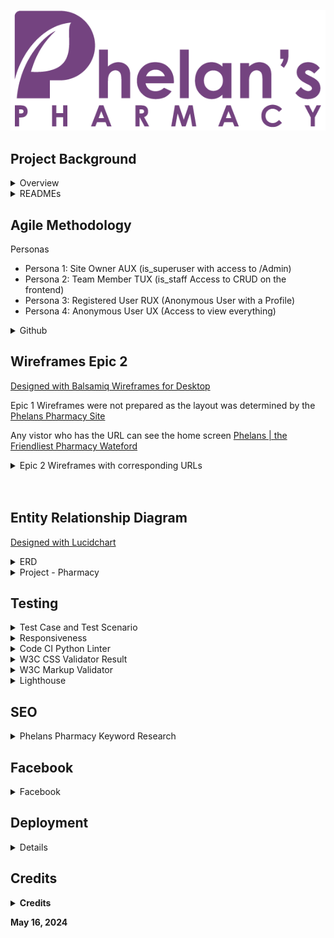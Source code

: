 ![Phelans Pharmacy](/media/phelans-logo-high-cropped.png)



## Project Background

<details>

<summary>Overview</summary>

- This Django web development project is an extension of Code Institute, "Boutique Ado". 
- Phelans pharmacy already have a website: https://phelanspharmacy.com/.  While they are happy enough with it, the main problem which prevents them from leveraging it is that, Managing the Content just takes too long! In consultation with the owner, we decided that we would undertake a two epic, four persona revamp.


<details>
<summary>Epics:</summary>
 
- [Epic 1](https://github.com/users/DMASCoreDeclan/projects/23/views/4?sliceBy%5Bvalue%5D=Epic+1+-+Frontend+Replica): to replicate the site as is, not exactly, but enough to easily see the overlaps to appreciate the extra functionality provided in Epic 2.
- [Epic 2](https://github.com/users/DMASCoreDeclan/projects/23/views/4?sliceBy%5Bvalue%5D=Epic+2+-+Backend+Features): to add CRUD to Prescription (PX) Management, Product Management, Service Management and Article Managment.  Epic 2 would enable to team in Phelans Pharmacy to keep the site updated without having to engage the services of a Developer.
- [Epic 3](https://github.com/users/DMASCoreDeclan/projects/23/views/4?sliceBy%5Bvalue%5D=Epic+3+-+Add+additional+Reports+and+Refactor+existing+code): Out of scope for this project, would be a Full Migration of all existing features in the current site and add a few more such as spcific reports to deal with increased PX and Product Orders
</details>

<details>
<summary>Personas:</summary>

- Persona 1: Site Owner AUX (is_superuser with access to /Admin)
- Persona 2: Team Member TUX (is_staff Access to CRUD on the frontend)
- Persona 3: Registered User RUX (Anonymous User with a Profile)
- Persona 4: Anonymous User UX (Access to view everything)


</details>

## READMEs

</details>

<details>
<summary>READMEs</summary>

 - [CART README](https://github.com/DMASCoreDeclan/PP5-Pharmacy/blob/main/cart/_docs/README.md)
 - [CHECKOUT README](https://github.com/DMASCoreDeclan/PP5-Pharmacy/blob/main/checkout/_docs/README.md)
 - [HOME README]()
 - [PHARMACY README](https://github.com/DMASCoreDeclan/PP5-Pharmacy/blob/main/README.md)
 - [PRESCRIPTION README]()
 - [PRODUCTS README](https://github.com/DMASCoreDeclan/PP5-Pharmacy/blob/main/products/_docs/README.md)
 - [PROFILES README](https://github.com/DMASCoreDeclan/PP5-Pharmacy/blob/main/profiles/_docs/README.md)

</details>

## Agile Methodology

<summary>Personas</summary> 

-	Persona 1: Site Owner AUX (is_superuser with access to /Admin)
-	Persona 2: Team Member TUX (is_staff Access to CRUD on the frontend)
-	Persona 3: Registered User RUX (Anonymous User with a Profile)
-	Persona 4: Anonymous User UX (Access to view everything)

</details>

<details>
<summary>Github</summary> 
Github was used for Planning, Recording and Sharing of all aspects of the project:

The [Project Elements:](https://github.com/users/DMASCoreDeclan/projects/23)
- [Code Repository](https://github.com/DMASCoreDeclan/PP5-Pharmacy)
- [Version Control](https://github.com/DMASCoreDeclan/PP5-Pharmacy/commits/main/) was used for version control of the code.  Regular [commits](https://github.com/DMASCoreDeclan/PP5-Pharmacy/commits/main/) were created.  Where possible each commit was isolated to either a specific Issue but may have occassionally also included a minor change to some other part of the code
- [Epics](https://github.com/users/DMASCoreDeclan/projects/23/views/2)
- [User Stories](https://github.com/users/DMASCoreDeclan/projects/23/views/4)
- [Kanban](https://github.com/users/DMASCoreDeclan/projects/23)
- [Labels](https://github.com/DMASCoreDeclan/PP5-Pharmacy/labels)
- [MoSCow](https://github.com/users/DMASCoreDeclan/projects/23/views/3) Priorities are based on the MoSCoW method (Must have, Should have, Could have, Won't have)
</details>
</details>



## Wireframes Epic 2
[Designed with Balsamiq Wireframes for Desktop](https://balsamiq.com/wireframes/desktop/)

Epic 1 Wireframes were not prepared as the layout was determined by the [Phelans Pharmacy Site](https://phelanspharmacy.com)

Any vistor who has the URL can see the home screen [Phelans | the Friendliest Pharmacy Wateford](https://phelans-pharmacy-bf69b3045245.herokuapp.com/)

<details>
  <summary>Epic 2 Wireframes with corresponding URLs</summary> 

  <details>
  <summary>TUX Home Screen</summary>  
  
  [TUX Home Screen](https://phelans-pharmacy-bf69b3045245.herokuapp.com/)
  
  <img src="home/_docs/home.png">

  </details>

  <details>
  <summary>TUX Products</summary>  
  
  [Products](https://phelans-pharmacy-bf69b3045245.herokuapp.com/products/)
  
  <img src="products/_docs/Products.png">

  </details>

  <details>
  <summary>TUX Add Product</summary>  
  
  [Add Products](https://phelans-pharmacy-bf69b3045245.herokuapp.com/products/add/)

  <img src="products/_docs/Add Product.png">
  
  </details>

  <details>
  <summary>TUX Edit Products</summary>  
  
  [Edit Products](https://phelans-pharmacy-bf69b3045245.herokuapp.com/products/edit_products/)

  <img src="products/_docs/Edit Products.png">
  
  </details>


  <details>
  <summary>TUX Delete Products</summary>  
  
  [Delete Product](https://phelans-pharmacy-bf69b3045245.herokuapp.com/products/delete_products/)

  <img src="products/_docs/Delete Products.png">
  
  </details>

  <details>
  <summary>RUX Send Prescription</summary>  
  
  [Send Prescription](https://phelans-pharmacy-bf69b3045245.herokuapp.com/prescription/)

  <img src="prescription/_docs/Add PX.png">
  
  </details>



  <details>
  <summary>TUX View Prescriptions</summary>  
  
  [View Prescriptions](https://phelans-pharmacy-bf69b3045245.herokuapp.com/prescription/px_admin)

  <img src="prescription/_docs/PX Admin.png">
  
  </details>

  <details>
  <summary>TUX Update Prescriptions</summary>  
  
  [Update Prescriptions](https://phelans-pharmacy-bf69b3045245.herokuapp.com/prescription/edit_px_status/10)

  <img src="prescription/_docs/Edit PX.png">
  
  </details>




  <details>
  <summary>TUX Services</summary>  
  
  [Services](https://phelans-pharmacy-bf69b3045245.herokuapp.com/all_services/)
  
  <img src="home/_docs/Services.png">

  </details>

  <details>
  <summary>TUX Add Service</summary>  
  
  [Add Services](https://phelans-pharmacy-bf69b3045245.herokuapp.com/add_service/)

  <img src="home/_docs/Add Service.png">
  
  </details>

  <details>
  <summary>TUX Edit Services</summary>  
  
  [Edit Services](https://phelans-pharmacy-bf69b3045245.herokuapp.com/edit_services/)

  <img src="home/_docs/Edit Services.png">
  
  </details>


  <details>
  <summary>TUX Delete Services</summary>  
  
  [Delete Service](https://phelans-pharmacy-bf69b3045245.herokuapp.com/delete_services/)

  <img src="home/_docs/Delete Service.png">
  
  </details>

  <details>
  <summary>TUX Articles</summary>  
  
  [Articles](https://phelans-pharmacy-bf69b3045245.herokuapp.com/all_articles/)
  
  <img src="home/_docs/Articles.png">

  </details>

  <details>
  <summary>TUX Add Article</summary>  
  
  [Add Articles](https://phelans-pharmacy-bf69b3045245.herokuapp.com/add_article/

  <img src="home/_docs/Add Article.png">
  
  </details>

  <details>
  <summary>TUX Edit Articles</summary>  
  
  [Edit Articles](https://phelans-pharmacy-bf69b3045245.herokuapp.com/edit_article/)

  <img src="home/_docs/Edit Articles.png">
  
  </details>


  <details>
  <summary>TUX Delete Articles</summary>  
  
  [Delete Article](https://phelans-pharmacy-bf69b3045245.herokuapp.com/delete_articles/)

  <img src="home/_docs/Delete Article.png">
  
  </details>

</details>


<br>
<br>

</details>
 
## Entity Relationship Diagram
[Designed with Lucidchart](https://www.lucidchart.com/pages/)

<details>
<summary>ERD</summary>  <img src="_docs/PP5 ERD.png">
</details>

<details>
<summary>Project - Pharmacy</summary>
Pharmacy is the django Project. By default it uses SQLite but we're using PostgreSQL instead.  
There are six apps within the project:

1. cart
1. checkout
1. home
1. prescription
1. products
1. profiles
1. external apps

  <details>
  <summary>App - cart</summary>
  
  - `cart` views: `cartview`, `add_to_cart`, `adjust_cart`, `remove_from_cart` 
  - `cart` pages: `cartview.html`
  </details>

  <details>
  <summary>App - checkout</summary>

  - `checkout` models: `Order`, `OrderLineItem`
  - `checkout` forms: `OrderForm`, 
  - `checkout` views: `cache_checkout_data`, `checkout`, `checkout_success`
  - `checkout` pages: `checkout_success.html`, `checkout.html`
  </details>


  <details>
  
  <summary>App - home</summary>
  
  - `home` models: `CommunicationStatus`, `CommunicationType`, `CommunicationContent`, `Service`
  - `home` forms: `CommunicationForm`, `ServiceForm`, `PxChangeStatusForm`
  - `home` views: `index`, `subscribe`, `all_articles`, `add_article`, `edit_article`, `article_detail`, `delete_article`, `delete_articles`, `edit_articles`, `all_services`, `edit_service`, `edit_services`, `service_detail`, `delete_services`, `about`
  - `home` pages:  `custom_clearable_file_input.html`, `about.html`, `add_article.html`, `add_service.html`, `all_articles.html`, `all_services.html`, `article_detail.html`, `confirm_delete_article.html`, `confirm_delete_service.html`, `delete_articles.html`, `delete_services.html`, `edit_article.html`, `edit_articles.html`, `edit_service.html`, `edit_services.html`, `index.html`, `subscribe.html`, `service_detail.html`,  
  </details>

  <details>
  
  <summary>App - prescription</summary>
  
  - `prescription` models: `Prescription`
  - `prescription` forms: `PxForm`, `PxAdminForm`, `PxChangeStatusForm`,
  - `prescription` views: `order_px`, `px_admin`, `edit_px_status`
  - `prescription` pages:  `px_order.html`, `px_order.html`, `prescription_history.html`, `edit_px_status.html`, `custom_clearable_file_input.html`
  </details>

  <details>
  <summary>App - products</summary>
  
  - `products` models: `Category`, `Product`, `ProductBundle`, 
  - `products` forms: `ProductForm`
  - `products` views: `profiles`, `order_history`, `px_order_history`, `prescription_history` 
  - `products` pages:  `products.html`, `product_detail.html`, `edit_products.html`, `edit_product.html`, `delete_products.html`, `confirm_delete_product.html`, `add_product.html`, `quantity_input_script.html`, `product_bundle_picture.html`, `edit_product_bundle_picture.html`, `custom_rating_input_validation.html`, `custom_clearable_file_input.html`
  </details>



  <details>
  <summary>App - profiles</summary>

  - `profiles` models: `UserProfile`
  - `profiles` forms: `UserProfileForm`
  - `profiles` views: `profiles`, `order_history`, `px_order_history`, `prescription_history` 
  - `profiles` pages: `profile.html`
  </details>

</details>

  
## Testing


<details>

<summary>Test Case and Test Scenario</summary>

- All testing is manual.
- All testing took place on the deployed site in an incognito Chrome window.  A random selection of the tests were also carried out in Firefox and MS Edge to check the console.
- I logged into every URL and every Form as a UX, RUX, TUX and AUX.  After each action, I checked the console, and where appropriate, I checked the databae in /admin, to ensure the backend did as expected.  
- I performed 64 [Unit Tests and Scenario Tests](https://github.com/DMASCoreDeclan/PP5-Pharmacy/blob/main/_docs/TESTING_REPORT.md) 
- During the testing
	1. **Easy** to fix, misspellings or obvious omissions, in .html/.py/.js/.css.  These fixed on the fly and captured in a commit
	1. **Substantial** and may or may not be fixed.  These have a [Bug Issue in Github](https://github.com/users/DMASCoreDeclan/projects/23/views/9?filterQuery=bug&sliceBy%5BcolumnId%5D=Status)

</details>

<details>

<summary>Responsiveness</summary>

- The website was viewed on a variety of devices such as Desktop, Laptop, iPhone 8, iPhone 11, iPad, and Androids to ensure responsiveness on various screen sizes. The website performed as intended. The responsive design was also checked using Chrome developer tools across multiple devices with structural integrity holding for the various sizes.
- Unfortunately, it seems that [AmIResponsive](https://ui.dev/amiresponsive?url=https://phelans-pharmacy-bf69b3045245.herokuapp.com/) and [Responsinator](http://www.responsinator.com/) can no longer check Heroku hosted apps.  
- Both sites yield the following Console Error: "chromewebdata/:1 Refused to display 'https://phelans-pharmacy-bf69b3045245.herokuapp.com/' in a frame because it set 'X-Frame-Options' to 'deny'."

</details>

<details>

<summary>Code CI Python Linter</summary>

[CI Python Linter](https://pep8ci.herokuapp.com/) showed several errors which have been remedied in [Commit 192](https://github.com/DMASCoreDeclan/PP5-Pharmacy/commit/1e14b7d6f93c62d667c7e2123326ddbf542c598e)
</details>

</details>

<details>

<summary>W3C CSS Validator Result</summary>
No errors were returned when passing through the official W3C CSS Validator

[W3C CSS Validator Result](https://jigsaw.w3.org/css-validator/validator?uri=https://phelans-pharmacy-bf69b3045245.herokuapp.com/)
</details>

</details>

<details>

<summary>W3C Markup Validator</summary>
Positive validation from Nu Html Checker

[About](https://validator.w3.org/nu/?showsource=yes&showoutline=yes&doc=https%3A%2F%2Fphelans-pharmacy-bf69b3045245.herokuapp.com%2Fabout%2F#l1c81694)

[Add a Product](https://validator.w3.org/nu/?showsource=yes&showoutline=yes&doc=https%3A%2F%2Fphelans-pharmacy-bf69b3045245.herokuapp.com%2Fproducts%2Fadd%2F#l1c81694)

[Add Article](https://validator.w3.org/nu/?showsource=yes&showoutline=yes&doc=https%3A%2F%2Fphelans-pharmacy-bf69b3045245.herokuapp.com%2Fadd_article%2F#l1c81694)

[Add Service](https://validator.w3.org/nu/?showsource=yes&showoutline=yes&doc=https%3A%2F%2Fphelans-pharmacy-bf69b3045245.herokuapp.com%2Fadd_service%2F)

[Cartview](https://validator.w3.org/nu/?showsource=yes&showoutline=yes&doc=https%3A%2F%2Fphelans-pharmacy-bf69b3045245.herokuapp.com%2Fcartview%2F#l303c12)

[Delete a Products](https://validator.w3.org/nu/?showsource=yes&showoutline=yes&doc=https%3A%2F%2Fphelans-pharmacy-bf69b3045245.herokuapp.com%2Fproducts%2Fdelete_products%2F#l1c81694)

[Delete an Article](https://validator.w3.org/nu/?showsource=yes&showoutline=yes&doc=https%3A%2F%2Fphelans-pharmacy-bf69b3045245.herokuapp.com%2Fdelete_articles%2F)

[Delete a Service](https://validator.w3.org/nu/?showsource=yes&showoutline=yes&doc=https%3A%2F%2Fphelans-pharmacy-bf69b3045245.herokuapp.com%2Fdelete_services%2F)

[Delete Article Hairy-Mary](https://validator.w3.org/nu/?showsource=yes&showoutline=yes&doc=https%3A%2F%2Fphelans-pharmacy-bf69b3045245.herokuapp.com%2Fdelete_article%2Fhairy-mary)

[Delete Product 41](https://validator.w3.org/nu/?showsource=yes&showoutline=yes&doc=https%3A%2F%2Fphelans-pharmacy-bf69b3045245.herokuapp.com%2Fproducts%2Fdelete_product%2F41%2F#l1c81694)

[Delete Service 4](https://validator.w3.org/nu/?showsource=yes&showoutline=yes&doc=https%3A%2F%2Fphelans-pharmacy-bf69b3045245.herokuapp.com%2Fdelete_service%2F4)

[Edit Article Hairy-Mary](https://validator.w3.org/nu/?showsource=yes&showoutline=yes&doc=https%3A%2F%2Fphelans-pharmacy-bf69b3045245.herokuapp.com%2Fedit_article%2Fhairy#l1c81694)

[Edit Articles](https://validator.w3.org/nu/?showsource=yes&showoutline=yes&doc=https%3A%2F%2Fphelans-pharmacy-bf69b3045245.herokuapp.com%2Fedit_article%2F#l1c81694)

[Edit Product 42](https://validator.w3.org/nu/?showsource=yes&showoutline=yes&doc=https%3A%2F%2Fphelans-pharmacy-bf69b3045245.herokuapp.com%2Fproducts%2Fedit%2F42%2F#l1c81694)

[Edit Products](https://validator.w3.org/nu/?showsource=yes&showoutline=yes&doc=https%3A%2F%2Fphelans-pharmacy-bf69b3045245.herokuapp.com%2Fproducts%2Fedit_products%2F#l1c81694)

[Edit Service 4](https://validator.w3.org/nu/?showsource=yes&showoutline=yes&doc=https%3A%2F%2Fphelans-pharmacy-bf69b3045245.herokuapp.com%2Fedit_service%2F4)

[Edit Services](https://validator.w3.org/nu/?showsource=yes&showoutline=yes&doc=https%3A%2F%2Fphelans-pharmacy-bf69b3045245.herokuapp.com%2Fedit_services%2F)

[Home](https://validator.w3.org/nu/?showsource=yes&doc=https%3A%2F%2Fphelans-pharmacy-bf69b3045245.herokuapp.com%2F#l303c12)

[Login](https://validator.w3.org/nu/?showsource=yes&doc=https%3A%2F%2Fphelans-pharmacy-bf69b3045245.herokuapp.com%2Faccounts%2Flogin%2F%3Fnext%3D%2Fprescription%2F#l303c12)

[Logout](https://validator.w3.org/nu/?showsource=yes&showoutline=yes&doc=https%3A%2F%2Fphelans-pharmacy-bf69b3045245.herokuapp.com%2Faccounts%2Flogout%2F#l1c81694)

[My Profile](https://validator.w3.org/nu/?showsource=yes&showoutline=yes&doc=https%3A%2F%2Fphelans-pharmacy-bf69b3045245.herokuapp.com%2Fprofile%2F#l1c81694)

[Order Prescription](https://validator.w3.org/nu/?showsource=yes&showoutline=yes&doc=https%3A%2F%2Fphelans-pharmacy-bf69b3045245.herokuapp.com%2Fprescription%2F#l1c81694)

[Register](https://validator.w3.org/nu/?showsource=yes&showoutline=yes&doc=https%3A%2F%2Fphelans-pharmacy-bf69b3045245.herokuapp.com%2Faccounts%2Fsignup%2F#l303c12)

[Subscibe to Newsletter](https://validator.w3.org/nu/?showsource=yes&showoutline=yes&doc=https%3A%2F%2Fphelans-pharmacy-bf69b3045245.herokuapp.com%2Fsubscribe%2F#l303c12)

[View Articles](https://validator.w3.org/nu/?showsource=yes&showoutline=yes&doc=https%3A%2F%2Fphelans-pharmacy-bf69b3045245.herokuapp.com%2Fall_articles%2F#l1c81694)

[View Products](https://validator.w3.org/nu/?showsource=yes&showoutline=yes&doc=https%3A%2F%2Fphelans-pharmacy-bf69b3045245.herokuapp.com%2Fproducts%2F#l303c12)

[View Products (Category Cosmetics)](https://validator.w3.org/nu/?showsource=yes&showoutline=yes&doc=https%3A%2F%2Fphelans-pharmacy-bf69b3045245.herokuapp.com%2Fproducts%2F%3Fcategory%3Dcosmetics#l303c12)

[View Products (sorted by price low -> high)](https://validator.w3.org/nu/?showsource=yes&showoutline=yes&doc=https%3A%2F%2Fphelans-pharmacy-bf69b3045245.herokuapp.com%2Fproducts%2F%3Fsort%3Dprice%26direction%3Dasc#l303c12)

[View Products 42](https://validator.w3.org/nu/?showsource=yes&showoutline=yes&doc=https%3A%2F%2Fphelans-pharmacy-bf69b3045245.herokuapp.com%2Fproducts%2F42%2F#l303c12)

[View Service 1](https://validator.w3.org/nu/?showsource=yes&showoutline=yes&doc=https%3A%2F%2Fphelans-pharmacy-bf69b3045245.herokuapp.com%2Fservice_detail%2F1#l303c12)

[View Services](https://validator.w3.org/nu/?showsource=yes&showoutline=yes&doc=https%3A%2F%2Fphelans-pharmacy-bf69b3045245.herokuapp.com%2Fall_services%2F#l303c12)

</details>

<details>

<summary>Lighthouse</summary>

[SEO - Investigation](https://github.com/DMASCoreDeclan/PP5-Pharmacy/issues/50) is linked to each item below where it applies

[SEO won't be fixed - Investigation](https://github.com/DMASCoreDeclan/PP5-Pharmacy/issues/48) is linked to each item below where it applies

[Accessibility will be fixed in Epic 3 - Investigation](https://github.com/DMASCoreDeclan/PP5-Pharmacy/issues/49) is linked to each item below where it applies

[Performance Investigation](https://github.com/DMASCoreDeclan/PP5-Pharmacy/issues/36) is linked to each item below where it applies





<details>
<summary>lighthouse-about</summary>

<img src="_docs/lighthouse-about.png">
</details>
<details>
<summary>lighthouse-add-a-product</summary>

<img src="products/_docs/lighthouse-add-a-product.png">
</details>
<details>
<summary>lighthouse-add-article</summary>

[Performance Investigation](https://github.com/DMASCoreDeclan/PP5-Pharmacy/issues/36)

<img src="_docs/lighthouse-add-article.png">
</details>
<details>
<summary>lighthouse-add-service</summary>

<img src="_docs/lighthouse-add-service.png">
</details>
<details>
<summary>lighthouse-cartview</summary>

<img src="cart/_docs/lighthouse-cartview.png">
</details>
<details>
<summary>lighthouse-delete-a-products</summary>

[Performance Investigation](https://github.com/DMASCoreDeclan/PP5-Pharmacy/issues/36)

<img src="products/_docs/lighthouse-delete-a-products.png">
</details>
<details>
<summary>lighthouse-delete-an-article</summary>

[Performance Investigation](https://github.com/DMASCoreDeclan/PP5-Pharmacy/issues/36)
[SEO won't be fixed - Investigation](https://github.com/DMASCoreDeclan/PP5-Pharmacy/issues/48)


<img src="_docs/lighthouse-delete-an-article.png">
</details>
<details>
<summary>lighthouse-delete-a-service</summary>

[Performance Investigation](https://github.com/DMASCoreDeclan/PP5-Pharmacy/issues/36)
[SEO won't be fixed - Investigation](https://github.com/DMASCoreDeclan/PP5-Pharmacy/issues/48)


<img src="_docs/lighthouse-delete-a-service.png">
</details>
<details>
<summary>lighthouse-delete-article-hairy-mary</summary>

<img src="_docs/lighthouse-delete-article-hairy-mary.png">
</details>
<details>
<summary>lighthouse-delete-product-41</summary>

<img src="products/_docs/lighthouse-delete-product-41.png">
</details>
<details>
<summary>lighthouse-delete-service-4</summary>

<img src="_docs/lighthouse-delete-service-4.png">
</details>
<details>
<summary>lighthouse-edit-article-hairy-mary</summary>

[Performance Investigation](https://github.com/DMASCoreDeclan/PP5-Pharmacy/issues/36)

<img src="_docs/lighthouse-edit-article-hairy-mary.png">
</details>
<details>
<summary>lighthouse-edit-articles</summary>

[Performance Investigation](https://github.com/DMASCoreDeclan/PP5-Pharmacy/issues/36)

<img src="_docs/lighthouse-edit-articles.png">
</details>
<details>
<summary>lighthouse-edit-product-42</summary>

[SEO won't be fixed - Investigation](https://github.com/DMASCoreDeclan/PP5-Pharmacy/issues/48)

[Accessibility will be fixed in Epic 3 - Investigation](https://github.com/DMASCoreDeclan/PP5-Pharmacy/issues/49)

<img src="products/_docs/lighthouse-edit-product-42.png">


</details>
<details>
<summary>lighthouse-edit-products</summary>

[Performance Investigation](https://github.com/DMASCoreDeclan/PP5-Pharmacy/issues/36)


<img src="products/_docs/lighthouse-edit-products.png">
</details>
<details>
<summary>lighthouse-edit-service-4</summary>

[SEO won't be fixed - Investigation](https://github.com/DMASCoreDeclan/PP5-Pharmacy/issues/48)

[Accessibility will be fixed in Epic 3 - Investigation](https://github.com/DMASCoreDeclan/PP5-Pharmacy/issues/49)


<img src="_docs/lighthouse-edit-service-4.png">
</details>
<details>
<summary>lighthouse-edit-services</summary>

[SEO won't be fixed - Investigation](https://github.com/DMASCoreDeclan/PP5-Pharmacy/issues/48)


<img src="_docs/lighthouse-edit-services.png">
</details>
<details>
<summary>lighthouse-home</summary>

<img src="_docs/lighthouse-home.png">
</details>
<details>
<summary>lighthouse-prescription</summary>

<img src="prescription/_docs/lighthouse-prescription.png">
</details>
<details>
<summary>lighthouse-logout</summary>

<img src="_docs/lighthouse-logout.png">
</details>
<details>
<summary>lighthouse-my-profile</summary>

<img src="profiles/_docs/lighthouse-my-profile.png">
</details>
<details>
<summary>lighthouse-register</summary>

<img src="_docs/lighthouse-register.png">
</details>
<details>
<summary>lighthouse-subscibe-to-newsletter</summary>

<img src="_docs/lighthouse-subscibe-to-newsletter.png">
</details>
<details>
<summary>lighthouse-view-articles</summary>

[Performance Investigation](https://github.com/DMASCoreDeclan/PP5-Pharmacy/issues/36)


[SEO - Investigation](https://github.com/DMASCoreDeclan/PP5-Pharmacy/issues/50)

<img src="_docs/lighthouse-view-articles.png">
</details>
<details>
<summary>lighthouse-view-products</summary>

[Performance Investigation](https://github.com/DMASCoreDeclan/PP5-Pharmacy/issues/36)


<img src="products/_docs/lighthouse-view-products.png">
</details>
<details>
<summary>lighthouse-view-products-(category-cosmetics)</summary>

<img src="products/_docs/lighthouse-view-products-(category-cosmetics).png">
</details>
<details>
<summary>lighthouse-view-products-(sorted-by-price-low-->-high)</summary>

[Performance Investigation](https://github.com/DMASCoreDeclan/PP5-Pharmacy/issues/36)


<img src="products/_docs/lighthouse-view-products-(sorted-by-price-low-->-high).png">
</details>
<details>
<summary>lighthouse-view-products-42</summary>

<img src="products/_docs/lighthouse-view-products-42.png">
</details>
<details>
<summary>lighthouse-view-service-1</summary>

<img src="_docs/lighthouse-view-service-1.png">
</details>
<details>
<summary>lighthouse-view-services</summary>

[SEO - Investigation](https://github.com/DMASCoreDeclan/PP5-Pharmacy/issues/50)

<img src="_docs/lighthouse-view-services.png">
</details>


</details>



## SEO

<details>

<summary>Phelans Pharmacy Keyword Research</summary>

  <details>
  <summary>SEO High Level Strategy</summary>
  
 - Mention Waterford City, Waterford, Ireland
 - A Weekly Change – Edit/Add/Remove Product, Edit/Add/Remove Article, Add Newsletter
 - Link to Irish Pharmacy Page, Pharmacy Advertising Guidelines, Owners LinkedIn.  LinkedIn to Phelans Pharmacy, Social Media
 - In Products, link to product Brand and the Product name.  Have an Article on the Brands you stock, 
 - In Product Detail place the Brand Name and Product Name in the TITLE
 - BOLD Brand Names
 - Make sure product details have title=”” and alt=”” wherever possible
 - Make the UX and content appealing to a human Google Rater

  </details>

  <details>
  <summary>Keyword Strategy</summary>
  
- The site is bound by the Pharmaceutical Advertising Laws and Regulations Ireland  In essence, we can only advertise our non medical products, services and our ability to delivery any service ie we are friendly.
- Social Media, Newsletters and Blog Articles would be the best.
- Our customers are not online social media users for Medicines, only for gifts and other non medical products and services.
- However, announcing a new service or the availability of a service should be marketed.  For example, a campaign saying “Latest Flu vaccine appointments are available from 25/10/5/today time, book your appointment here . . .” would be allowed
- We want to rank highly for anything that we sell within a 15 mile radius.  
- We do not deliver non medical products, we DO deliver medical products.  
- All our services are consumed within the confines of the premises.  Our products are available either at a competing pharmacy or in the case of non medical products, in supermarkets.  There is nothing distinguishable about what we sell EXCEPT HOW we deliver it – Service.  
- We want to distinguish ourselves from our competitors, who are bound by the same constraints by:
 
  •	Being the preferred provider of services to be consumed on site
  
  •	Converting first time service customers to repeat medical product customers

![Keyword Research](_docs/keyword.png)


  </details>
  <details>
  <summary>Implementation</summary>
  
  •	Strategic use of semantics without keyword stuffing:

  •	Articles and Product should be in bold H1s with < title > and < alt > being populated.

  •	Articles, Services and Products should have keyword decriptions URLs (Use Slugs instead of PKs/IDs)

  •	URLS to Images: descriptive-image-names.jpg.  (Using and image description in the model would have been more useful)

  •	Apply ARIA rules where possible

  •	META Data in < head >: < title >, < description > and < keywords > (Keywords should be stuffed)

  </details>


</details>


## Facebook

<details>

<summary>Facebook</summary>

  <details>

  <summary>Facebook Original</summary>
  
  •	[Original Page - from Phelans Pharmacy](https://www.facebook.com/phelanspharmacywaterford/)

  </details>

  <details>
  
  <summary>Facebook Replica</summary>

  •	[Replica Page - from Phelans Pharmacy](https://www.facebook.com/profile.php?id=61558063517842)
  
  ![Replica Page - for Phelans Pharmacy](_docs/facebook-replica.png)

  </details>


</details>


## Deployment

<details>

### Local Deployment  
1. [Clone the repository from GitHub](https://github.com/DMASCoreDeclan/PP5-Pharmacy.git) by clicking the "Code" button and copying the URL.
2. Open your preferred IDE and open a terminal session in the directory you want to clone the repository to.
3. Type `git clone` followed by the URL you copied in step 1 and press enter.
4. Install the required dependencies by typing `pip install -r requirements.txt` in the terminal.
5. Note: The project is setup to use environment variables. You will need to set these up in your local environment. See [Environment Variables](_docs/env_sample.py) for more information.
6. Connect your database of choice and run the migrations by typing `python manage.py migrate` in the terminal.
7. Create a superuser by typing `python manage.py createsuperuser` in the terminal and following the prompts.  YOU MUST create a superuser called "Admin" to have the frontend features
8. Optional: Load blog articles `python manage.py loaddata products/fixtures/categories.json` and `python manage.py loaddata products/fixtures/products.json`.
9. Run the app by typing `python manage.py runserver` in the terminal and opening the URL in your browser.

### Heroku Deployment
1. Login to the Heroku dashboard and create a new app.
2. Connect your GitHub repository to your Heroku app.
3. In the Settings tab, ensure that the [Python Buildpack](_docs/heroku-config-vars.png) is added.  
4. Set environment variables in the Config Vars section of the Settings tab, detailed below.
5. In the Deploy tab, enable automatic deploys from your GitHub repository.
6. Click the "Deploy Branch" button to deploy the app.
7. Once the app has been deployed, click the "Open App" button to view the app.

### Database
1. This app has been designed on sqlite which comes installed with django.  
2. PRD deployment would require a publically hosted DB.  The PRD version has been tested with PostgreSQL and deployed with [Code Institute](https://dbs.ci-dbs.net/).  
3. You can use any public PostgresSQL provider that has version 13 or above, such as [ElephantSQL](https://www.elephantsql.com/)

###  Environment Variables
- For local deployment, you will need to create a `.env` file in the root directory of the project and set the environment variables in this file. [sample env](_docs/env_sample.py)
- For Heroku deployment, you will need to set the environment variables through the Heroku CLI or through the Heroku dashboard under 'Config Vars'.  In addition, you will need an [AWS Account](https://eu-west-1.console.aws.amazon.com/s3/buckets?region=eu-west-1&bucketType=general&region=eu-west-1) to setup AWS Buckets, an [Email Account](https://support.google.com/mail/answer/56256?hl=en) for sending emails and a [Stripe Account](https://dashboard.stripe.com/apikeys) to connect to Stripe.  Setting up these Accounts and their components is beyond the scope of this README.  However should you have all of these accounts, you need to define the following variables:
  - If using a Postgres database:
    - `DATABASE_URL` - the URL for your Postgres database.
    - `AWS_ACCESS_KEY_ID` - AWS Keys to be obtained from your account and poplated in Heroku
    - `AWS_SECRET_ACCESS_KEY` - AWS Keys to be obtained from your account and poplated in Heroku
    - `USE_AWS` - False
    - `AWS_STORAGE_BUCKET_NAME` - AWS Keys to be obtained from your account and poplated in Heroku
    - `AWS_S3_REGION_NAME` - AWS Keys to be obtained from your account and poplated in Heroku
    - `AWS_S3_CUSTOM_DOMAIN` - AWS Keys to be obtained from your account and poplated in Heroku
    Email Keys to be obtained from your account and poplated in Heroku
    - `EMAIL_HOST_PASS` - Email Password
    - `EMAIL_HOST_USER` - Email Username
    - `SECRET_KEY` - DJANGO Key to be obtained from settings.py of your project and poplated in Heroku
    Stripe Keys to be obtained from your account and poplated in Heroku
    - `STRIPE_PUBLIC_KEY` - Stripe Keys to be obtained from your account and poplated in Heroku
    - `STRIPE_PUBLIC_KEY_LIVE` - Stripe Keys to be obtained from your account and poplated in Heroku
    - `STRIPE_SECRET_KEY` - Stripe Keys to be obtained from your account and poplated in Heroku
    - `STRIPE_SECRET_KEY_LIVE` - Stripe Keys to be obtained from your account and poplated in Heroku
    - `STRIPE_WH_SECRET` - Stripe Keys to be obtained from your account and poplated in Heroku


</details>

## Credits
<details>

**<summary>Credits</summary>**

- Antonio, my mentor 
- Code Institute for the foundation of Epic 1: "Boutique Ado!"

</details>


**May 16, 2024**